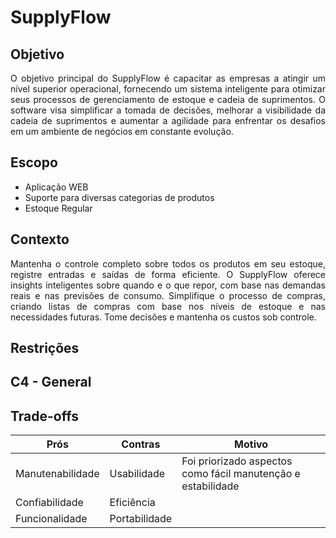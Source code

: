 # SupplyFlow

## Objetivo

<p align="justify"> O objetivo principal do SupplyFlow é capacitar as empresas a atingir um nível superior operacional, fornecendo um sistema inteligente para otimizar seus processos de gerenciamento de estoque e cadeia de suprimentos. O software visa simplificar a tomada de decisões, melhorar a visibilidade da cadeia de suprimentos e aumentar a agilidade para enfrentar os desafios em um ambiente de negócios em constante evolução. </p>

## Escopo

- Aplicação WEB
- Suporte para diversas categorias de produtos
- Estoque Regular

## Contexto

<p align="justify">Mantenha o controle completo sobre todos os produtos em seu estoque, registre entradas e saídas de forma eficiente. O SupplyFlow oferece insights inteligentes sobre quando e o que repor, com base nas demandas reais e nas previsões de consumo. Simplifique o processo de compras, criando listas de compras com base nos níveis de estoque e nas necessidades futuras. Tome decisões e mantenha os custos sob controle.</p>

## Restrições

## C4 - General

## Trade-offs

|Prós|Contras| Motivo |
| -------- | -------- | -------- |
| Manutenabilidade | Usabilidade | Foi priorizado aspectos como fácil manutenção e estabilidade |
| Confiabilidade   | Eficiência  |  |
| Funcionalidade   | Portabilidade |  |
